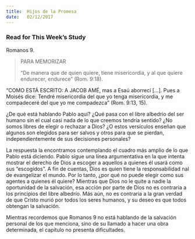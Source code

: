 ```yaml
---
title:  Hijos de la Promesa
date:   02/12/2017
---
```


### Read for This Week’s Study
Romanos 9.

> <p>PARA MEMORIZAR</p>
> “De manera que de quien quiere, tiene misericordia, y al que quiere endurecer, endurece” (Rom. 9:18).

“COMO ESTÁ ESCRITO: A JACOB AMÉ, mas a Esaú aborrecí [...]. Pues a Moisés dice: Tendré misericordia del que yo tenga misericordia, y me compadeceré del que yo me compadezca” (Rom. 9:13, 15).

¿De qué está hablando Pablo aquí? ¿Qué pasa con el libre albedrío del ser humano sin el cual casi nada de lo que creemos tendría sentido? ¿No somos libres de elegir o rechazar a Dios? ¿O estos versículos enseñan que algunos son elegidos para ser salvos y otros para que se pierdan, independientemente de sus decisiones personales?

La respuesta la encontramos contemplando el cuadro más amplio de lo que Pablo está diciendo. Pablo sigue una línea argumentativa en la que intenta mostrar el derecho de Dios a escoger a aquellos a quienes él usará como sus “escogidos”. A fin de cuentas, Dios es quien tiene la responsabilidad  nal de evangelizar el mundo. Por lo tanto, ¿por qué no puede elegir como sus agentes a quienes él quiere? Mientras que Dios no le quite a nadie la oportunidad de la salvación, esa acción por parte de Dios no es contraria a los principios del libre albedrío. Más aún, no es contraria a la gran verdad de que Cristo murió por todos los seres humanos, y su deseo es que todos obtengan la salvación.

Mientras recordemos que Romanos 9 no está hablando de la salvación personal de los que menciona, sino de su llamado a hacer una obra determinada, el capítulo no presenta dificultades.